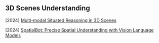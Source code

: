 ## 3D Scenes Understanding

[2024] [Multi-modal Situated Reasoning in 3D Scenes](https://arxiv.org/abs/2409.02389)

[2024] [SpatialBot: Precise Spatial Understanding with Vision Language Models](https://arxiv.org/abs/2406.13642)